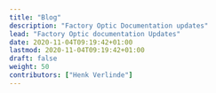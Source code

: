 ```yaml
---
title: "Blog"
description: "Factory Optic Documentation updates"
lead: "Factory Optic documentation Updates"
date: 2020-11-04T09:19:42+01:00
lastmod: 2020-11-04T09:19:42+01:00
draft: false
weight: 50
contributors: ["Henk Verlinde"]
---
```

